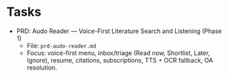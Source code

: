 # Tasks

- PRD: Audo Reader — Voice-First Literature Search and Listening (Phase 1)
  - File: `prd-audo-reader.md`
  - Focus: voice-first menu, inbox/triage (Read now, Shortlist, Later, Ignore), resume, citations, subscriptions, TTS + OCR fallback, OA resolution.
